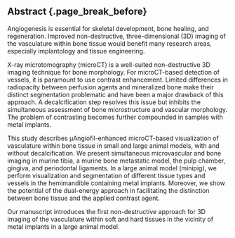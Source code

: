 ## Abstract {.page_break_before}

Angiogenesis is essential for skeletal development, bone healing, and regeneration.
Improved non-destructive, three-dimensional (3D) imaging of the vasculature within bone tissue would benefit many research areas, especially implantology and tissue engineering.

<!--
ERROR: the paragraph below could not be revised with the AI model due to the following error:

The model `text-davinci-003` has been deprecated, learn more here: https://platform.openai.com/docs/deprecations
-->
X-ray microtomography (microCT) is a well-suited non-destructive 3D imaging technique for bone morphology.
For microCT-based detection of vessels, it is paramount to use contrast enhancement.
Limited differences in radiopacity between perfusion agents and mineralized bone make their distinct segmentation problematic and have been a major drawback of this approach.
A decalcification step resolves this issue but inhibits the simultaneous assessment of bone microstructure and vascular morphology.
The problem of contrasting becomes further compounded in samples with metal implants.


<!--
ERROR: the paragraph below could not be revised with the AI model due to the following error:

The model `text-davinci-003` has been deprecated, learn more here: https://platform.openai.com/docs/deprecations
-->
This study describes μAngiofil-enhanced microCT-based visualization of vasculature within bone tissue in small and large animal models, with and without decalcification.
We present simultaneous microvascular and bone imaging in murine tibia, a murine bone metastatic model, the pulp chamber, gingiva, and periodontal ligaments.
In a large animal model (minipig), we perform visualization and segmentation of different tissue types and vessels in the hemimandible containing metal implants.
Moreover, we show the potential of the dual-energy approach in facilitating the distinction between bone tissue and the applied contrast agent.


Our manuscript introduces the first non-destructive approach for 3D imaging of the vasculature within soft and hard tissues in the vicinity of metal implants in a large animal model.
